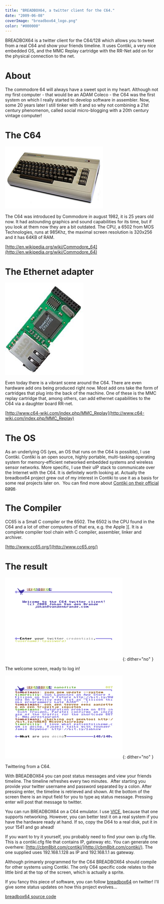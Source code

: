 ```yaml
---
title: "BREADBOX64, a twitter client for the C64."
date: "2009-06-08"
coverImage: "breadbox64_logo.png"
color: "#000000"
---
```


BREADBOX64 is a twitter client for the C64/128 which allows you to tweet from a real C64 and show your friends timeline. It uses Contiki, a very nice embedded OS, and the MMC Replay cartridge with the RR-Net add on for the physical connection to the net. 

# About

The commodore 64 will always have a sweet spot in my heart. Although not my first computer - that would be an ADAM Coleco - the C64 was the first system on which I really started to develop software in assembler. Now, some 20 years later I still tinker with it and so why not combining a 21st century phenomenon, called social micro-blogging with a 20th century vintage computer!

# The C64

![commodore64](images/320px-commodore64.jpg)

The C64 was introduced by Commodore in august 1982, it is 25 years old now. It had astounding graphics and sound capabilities for its time, but if you look at them now they are a bit outdated. The CPU, a 6502 from MOS Technologies, runs at 985Khz, the maximal screen resolution is 320x256 and it has 64KB of RAM.

[http://en.wikipedia.org/wiki/Commodore_64](http://en.wikipedia.org/wiki/Commodore_64)

# The Ethernet adapter

![rrnet](images/rrnet.jpg "rrnet")

Even today there is a vibrant scene around the C64. There are even hardware add ons being produced right now. Most add ons take the form of cartridges that plug into the back of the machine. One of these is the MMC replay cartridge that, among others, can add ethernet capabilities to the C64 via a daughter board RR-net.

[http://www.c64-wiki.com/index.php/MMC_Replay](http://www.c64-wiki.com/index.php/MMC_Replay)

# The OS

As an underlying OS (yes, an OS that runs on the C64 is possible), I use Contiki. Contiki is an open source, highly portable, multi-tasking operating system for memory-efficient networked embedded systems and wireless sensor networks. More specific, I use their uIP stack to communicate over the Internet with the C64. It is definitely worth looking at. Actually the breadbox64 project grew out of my interest in Contiki to use it as a basis for some real projects later on.  You can find more about [Contiki on their official page](http://www.contiki-os.org/).

# The Compiler

CC65 is a Small C compiler or the 6502. The 6502 is the CPU found in the C64 and a lot of other computers of that era, e.g. the Apple \]\[. It is a complete compiler tool chain with C compiler, assembler, linker and archiver.

[http://www.cc65.org/](http://www.cc65.org/)

# The result

![breadbox64_welcome](images/breadbox64_welcome.png "breadbox64_welcome"){: dither="no" }

The welcome screen, ready to log in!

![breadbox64_main](images/breadbox64_main.png "breadbox64_main"){: dither="no" }

Twittering from a C64.

With BREADBOX64 you can post status messages and view your friends timeline. The timeline refreshes every two minutes.  After starting you provide your twitter username and password separated by a colon. After pressing enter, the timeline is retrieved and shown. At the bottom of the screen there is an input field for you to type aq status message. Pressing enter will post that message to twitter.

You can run BREADBOX64 on a C64 emulator. I use [VICE](http://www.viceteam.org/), because that one supports networking. However, you can better test it on a real system if you have the hardware ready at hand. If so, copy the D64 to a real disk, put it in your 1541 and go ahead!

If you want to try it yourself, you probably need to find your own ip.cfg file. This is a contiki.cfg file that contains IP, gateway etc. You can generate one overhere: [http://cbm8bit.com/contiki/](http://cbm8bit.com/contiki/). The one supplied uses 192.168.1.128 as IP and 192.168.1.1 as gateway.

Although primarely programmed for the C64 BREADBOX64 should compile for other systems using Contiki. The only C64 specific code relates to the little bird at the top of the screen, which is actually a sprite.

If you fancy this piece of software, you can follow [breadbox64](http://twitter.com/breadbox64) on twitter! I'll give some status updates on how this project evolves...

[breadbox64 source code](https://sourceforge.net/p/contikiprojects/code/HEAD/tree/vandenbrande.com/twitter/)
